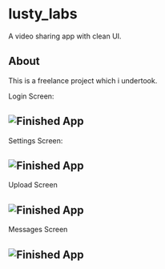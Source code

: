 # lusty_labs

A video sharing app with clean UI.

## About

This is a freelance project which i undertook.

Login Screen:

![Finished App](https://media.discordapp.net/attachments/748749812303659069/748813557264678952/Screenshot_20200828-132717.jpg?width=297&height=660)
---

Settings Screen:

![Finished App](https://media.discordapp.net/attachments/748749812303659069/748849777663541319/Screenshot_20200828-155115.jpg?width=297&height=660)
---

Upload Screen

![Finished App](https://media.discordapp.net/attachments/748749812303659069/748887554299789352/Screenshot_20200828-182122.jpg?width=297&height=660)
---

Messages Screen

![Finished App](https://media.discordapp.net/attachments/748749812303659069/749165326536540160/Screenshot_20200829-124509.jpg?width=297&height=660)
---

